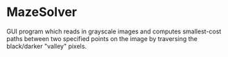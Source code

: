 MazeSolver
==========

GUI program which reads in grayscale images and computes smallest-cost paths between two specified points 
on the image by traversing the black/darker "valley" pixels.